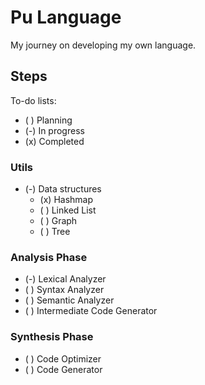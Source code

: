 # Pu Language

My journey on developing my own language.

## Steps

To-do lists:

-   ( ) Planning
-   (-) In progress
-   (x) Completed

### Utils

-   (-) Data structures
    -   (x) Hashmap
    -   ( ) Linked List
    -   ( ) Graph
    -   ( ) Tree

### Analysis Phase

-   (-) Lexical Analyzer
-   ( ) Syntax Analyzer
-   ( ) Semantic Analyzer
-   ( ) Intermediate Code Generator

### Synthesis Phase

-   ( ) Code Optimizer
-   ( ) Code Generator
